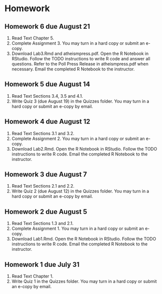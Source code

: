 # Homework

## Homework 6 due August 21
1. Read Text Chapter 5.  
2. Complete Assignment 3. You may turn in a hard copy or submit an e-copy.
3. Download Lab3.Rmd and atheismpress.pdf. Open the R Notebook in RStudio. Follow the TODO instructions to write R code and answer all questions. Refer to the Poll Press Release in atheismpress.pdf when necessary. Email the completed R Notebook to the instructor.

## Homework 5 due August 14
1. Read Text Sections 3.4, 3.5 and 4.1.  
2. Write Quiz 3 (due August 19) in the Quizzes folder. You may turn in a hard copy or submit an e-copy by email. 

## Homework 4 due August 12
1. Read Text Sections 3.1 and 3.2.  
2. Complete Assignment 2. You may turn in a hard copy or submit an e-copy.
3. Download Lab2.Rmd. Open the R Notebook in RStudio. Follow the TODO instructions to write R code. Email the completed R Notebook to the instructor.

## Homework 3 due August 7
1. Read Text Sections 2.1 and 2.2.  
2. Write Quiz 2 (due August 12) in the Quizzes folder. You may turn in a hard copy or submit an e-copy by email. 

## Homework 2 due August 5
1. Read Text Sections 1.3 and 2.1.  
2. Complete Assignment 1. You may turn in a hard copy or submit an e-copy.
3. Download Lab1.Rmd. Open the R Notebook in RStudio. Follow the TODO instructions to write R code. Email the completed R Notebook to the instructor.   

## Homework 1 due July 31
1. Read Text Chapter 1.  
2. Write Quiz 1 in the Quizzes folder. You may turn in a hard copy or submit an e-copy by email. 
